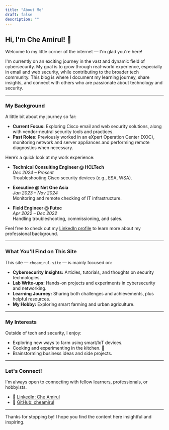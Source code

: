 ```yaml
---
title: "About Me"
draft: false
description: ""
---
```


## Hi, I'm Che Amirul! 👋

Welcome to my little corner of the internet — I'm glad you're here!

I'm currently on an exciting journey in the vast and dynamic field of cybersecurity. My goal is to grow through real-world experience, especially in email and web security, while contributing to the broader tech community. This blog is where I document my learning journey, share insights, and connect with others who are passionate about technology and security.

---

### My Background

A little bit about my journey so far:

- **Current Focus:** Exploring Cisco email and web security solutions, along with vendor-neutral security tools and practices.
- **Past Roles:** Previously worked in an eXpert Operation Center (XOC), monitoring network and server appliances and performing remote diagnostics when necessary.

Here’s a quick look at my work experience:

- **Technical Consulting Engineer @ HCLTech**  
  *Dec 2024 – Present*  
  Troubleshooting Cisco security devices (e.g., ESA, WSA).

- **Executive @ Net One Asia**  
  *Jan 2023 – Nov 2024*  
  Monitoring and remote checking of IT infrastructure.

- **Field Engineer @ Futec**  
  *Apr 2022 – Dec 2022*  
  Handling troubleshooting, commissioning, and sales.

Feel free to check out my [LinkedIn profile](https://www.linkedin.com/in/cheamirul0/) to learn more about my professional background.

---

### What You'll Find on This Site

This site — `cheamirul.site` — is mainly focused on:

- **Cybersecurity Insights:** Articles, tutorials, and thoughts on security technologies.
- **Lab Write-ups:** Hands-on projects and experiments in cybersecurity and networking.
- **Learning Journey:** Sharing both challenges and achievements, plus helpful resources.
- **My Hobby:** Exploring smart farming and urban agriculture.

---

### My Interests

Outside of tech and security, I enjoy:

- Exploring new ways to farm using smart/IoT devices.
- Cooking and experimenting in the kitchen. 🍳
- Brainstorming business ideas and side projects.

---

### Let's Connect!

I'm always open to connecting with fellow learners, professionals, or hobbyists.

- 🔗 [LinkedIn: Che Amirul](https://www.linkedin.com/in/cheamirul0/)  
- 🐙 [GitHub: cheamirul](https://github.com/cheamirul)

---

Thanks for stopping by! I hope you find the content here insightful and inspiring.
